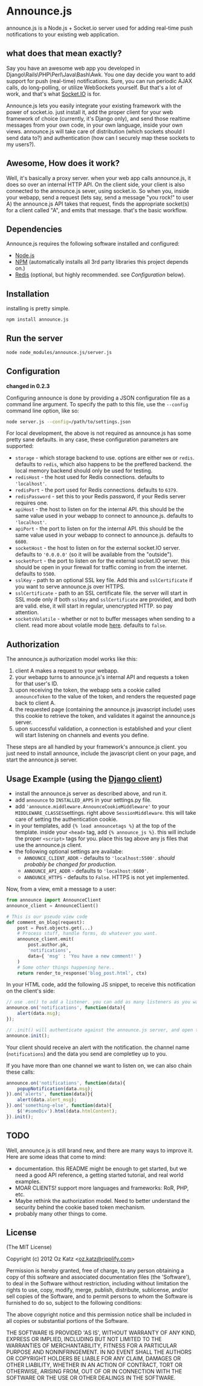 # Announce.js

announce.js is a Node.js + Socket.io server used for adding real-time push notifications to your existing web application.

## what does that mean exactly? 

Say you have an awesome web app you developed in Django\Rails\PHP\Perl\Java\Bash\Awk.
You one day decide you want to add support for push (real-time) notifications.
Sure, you can run periodic AJAX calls, do long-polling, or utilize WebSockets yourself.
But that's a lot of work, and that's what [Socket.IO](http://socket.io/ "Socket.IO") is for.

Announce.js lets you easily integrate your existing framework with the power of socket.io.
just install it, add the proper client for your web framework of choice (currently, it's Django only),
and send those realtime messages from your own code, in your own language, inside your own views.
announce.js will take care of distribution (which sockets should I send data to?) and authentication
(how can I securely map these sockets to my users?).

## Awesome, How does it work?

Well, it's basically a proxy server. when your web app calls announce.js, it does so over an internal HTTP API.
On the client side, your client is also connected to the announce.js sever, using socket.io.
So when you, inside your webapp, send a request (lets say, send a message "you rock!" to user A)
the announce.js API takes that request, finds the appropriate socket(s) for a client called "A", and emits
that message. that's the basic workflow.

## Dependencies

Announce.js requires the following software installed and configured:

* [Node.js](http://nodejs.org/ "Node.js")
* [NPM](http://npmjs.org/ "NPM") (automatically installs all 3rd party libraries this project depends on.)
* [Redis](http://redis.io/ "Redis") (optional, but highly recommended. see *Configuration* below).


## Installation

installing is pretty simple.

```bash
npm install announce.js
```


## Run the server

```bash
node node_modules/announce.js/server.js
```


## Configuration
**changed in 0.2.3** 

Configuring announce is done by providing a JSON configuration file as a command line argument.
To specify the path to this file, use the `--config` command line option, like so:

```bash
node server.js --config=/path/to/settings.json
```

For local development, the above is not required as announce.js has some pretty sane defaults.
in any case, these configuration parameters are supported:

* `storage` - which storage backend to use. options are either `mem` or `redis`. defaults to `redis`, which also happens to be the preffered backend. the local memory backend should only be used for testing.
* `redisHost` - the host used for Redis connections. defaults to `'localhost'`.
* `redisPort` - the port used for Redis connections. defaults to `6379`.
* `redisPassword` - set this to your Redis password, if your Redis server requires one.
* `apiHost` - the host to listen on for the internal API. this should be the same value used in your webapp to connect to announce.js. defaults to `'localhost'`.
* `apiPort` - the port to listen on for the internal API. this should be the same value used in your webapp to connect to announce.js. defaults to `6600`.
* `socketHost` - the host to listen on for the external socket.IO server. defaults to `'0.0.0.0'` (so it will be available from the "outside").
* `socketPort` - the port to listen on for the external socket.IO server. this should be open in your firewall for traffic coming in from the internet. defaults to `5500`.
* `sslKey` - path to an optional SSL key file. Add this and `sslCertificate` if you want to serve announce.js over HTTPS.
* `sslCertificate` - path to an SSL certificate file. the server will start in SSL mode only if both `sslKey` and `sslCertificate` are provided, and both are valid. else, it will start in regular, unencrypted HTTP. so pay attention.
* `socketsVolatile` - whether or not to buffer messages when sending to a client. read more about volatile mode [here](https://github.com/LearnBoost/socket.io/wiki/Messaging "Socket.IO wiki"). defaults to `false`.



## Authorization

The announce.js authorization model works like this:

1. client A makes a request to your webapp.
2. your webapp turns to announce.js's internal API and requests a token for that user's ID.
3. upon receiving the token, the webapp sets a cookie called `announceToken` to the value of the token, and renders the requested page back to client A.
4. the requested page (containing the announce.js javascript include) uses this cookie to retrieve the token, and validates it against the announce.js server.
5. upon successful validation, a connection is established and your client will start listening on channels and events you define.

These steps are all handled by your framework's announce.js client. you just need to install announce,
include the javascript client on your page, and start the announce.js server.


## Usage Example (using the [Django client](https://github.com/ozkatz/django-announce/ "Announce.js Django client"))

* install the announce.js server as described above, and run it.
* add `announce` to `INSTALLED_APPS` in your settings.py file.
* add `'announce.middleware.AnnounceCookieMiddleware'` to your `MIDDLEWARE_CLASSES`settings. right above `SessionMiddleware`. this will take care of setting the authentication cookie.
* in your templates, add `{% load announcetags %}` at the top of the template. inside your `<head>` tag, add `{% announce_js %}`. this will include the proper `<script>` tags for you. place this tag above any js files that use the announce.js client.
* the following optional settings are availabe:
    * `ANNOUNCE_CLIENT_ADDR` - defaults to `'localhost:5500'`. *should probably be changed for production.*
    * `ANNOUNCE_API_ADDR` - defaults to `'localhost:6600'`.
    * `ANNOUNCE_HTTPS` - defaults to `False`. HTTPS is not yet implemented.

Now, from a view, emit a message to a user:

```python
from announce import AnnounceClient
announce_client = AnnounceClient()

# This is our pseudo view code
def comment_on_blog(request):
    post = Post.objects.get(...)
    # Process stuff, handle forms, do whatever you want.
    announce_client.emit(
        post.author.pk,
        'notifications',
        data={ 'msg' : 'You have a new comment!' }
    )
    # Some other things happening here..
    return render_to_response('blog_post.html', ctx)
```

In your HTML code, add the following JS snippet, to receive this notification on the client's side:

```js
// use .on() to add a listener. you can add as many listeners as you want.
announce.on('notifications', function(data){
    alert(data.msg);
});

// .init() will authenticate against the announce.js server, and open the WebSocket connection.
announce.init();
```

Your client should receive an alert with the notification. the channel name (`notifications`) and the data you send
are completley up to you.

If you have more than one channel we want to listen on, we can also chain these calls:

```js
announce.on('notifications', function(data){
    popupNotification(data.msg);
}).on('alerts', function(data)}{
    alert(data.alert_msg);
}).on('something-else', function(data){
    $('#someDiv').html(data.htmlContent);
}).init();
```

## TODO

Well, announce.js is still brand new, and there are many ways to improve it.
Here are some ideas that come to mind:

* documentation. this README might be enough to get started, but we need a good API reference, a getting started tutorial,
 and real world examples.
* MOAR CLIENTS! support more languages and frameworks: RoR, PHP, etc.
* Maybe rethink the authorization model. Need to better understand the security behind the cookie based token mechanism.
* probably many other things to come.


## License 

(The MIT License)

Copyright (c) 2012 Oz Katz &lt;oz.katz@ripplify.com&gt;

Permission is hereby granted, free of charge, to any person obtaining
a copy of this software and associated documentation files (the
'Software'), to deal in the Software without restriction, including
without limitation the rights to use, copy, modify, merge, publish,
distribute, sublicense, and/or sell copies of the Software, and to
permit persons to whom the Software is furnished to do so, subject to
the following conditions:

The above copyright notice and this permission notice shall be
included in all copies or substantial portions of the Software.

THE SOFTWARE IS PROVIDED 'AS IS', WITHOUT WARRANTY OF ANY KIND,
EXPRESS OR IMPLIED, INCLUDING BUT NOT LIMITED TO THE WARRANTIES OF
MERCHANTABILITY, FITNESS FOR A PARTICULAR PURPOSE AND NONINFRINGEMENT.
IN NO EVENT SHALL THE AUTHORS OR COPYRIGHT HOLDERS BE LIABLE FOR ANY
CLAIM, DAMAGES OR OTHER LIABILITY, WHETHER IN AN ACTION OF CONTRACT,
TORT OR OTHERWISE, ARISING FROM, OUT OF OR IN CONNECTION WITH THE
SOFTWARE OR THE USE OR OTHER DEALINGS IN THE SOFTWARE.